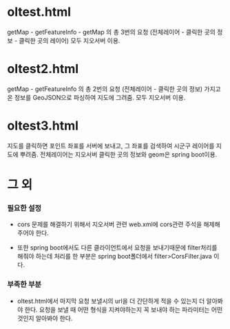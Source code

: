 


# oltest.html
getMap - getFeatureInfo - getMap 의 총 3번의 요청
(전체레이어 - 클릭한 곳의 정보 - 클릭한 곳의 레이어)
모두 지오서버 이용.



# oltest2.html
getMap - getFeatureInfo 의 총 2번의 요청
(전체레이어 - 클릭한 곳의 정보)
가지고 온 정보를 GeoJSON으로 파싱하여 지도에 그려줌.
모두 지오서버 이용.


# oltest3.html
지도를 클릭하면 포인트 좌표를 서버에 보내고,
그 좌표를 검색하여 시군구 레이어를 지도에 뿌려줌.
전체레이어는 지오서버 클릭한 곳의 정보와 geom은 spring boot이용.



# 그 외

### 필요한 설정
* cors 문제를 해결하기 위해서 지오서버 관련 web.xml에 cors관련 주석을 해제해 주어야 한다.

* 또한 spring boot에서도 다른 클라이언트에서 요청을 보내기때문에 filter처리를 해줘야 하는데 처리를 한 부분은 spring boot폴더에서 filter>CorsFilter.java 이다.


### 부족한 부분 
* oltest.html에서 마지막 요청 보낼시의 url을 더 간단하게 적을 수 있는지 더 알아봐야 한다. 요청을 보낼 때 어떤 형식을 지켜야하는지 꼭 보내야 하는 파라미터는 어떤 것인지 알아봐야 한다.
